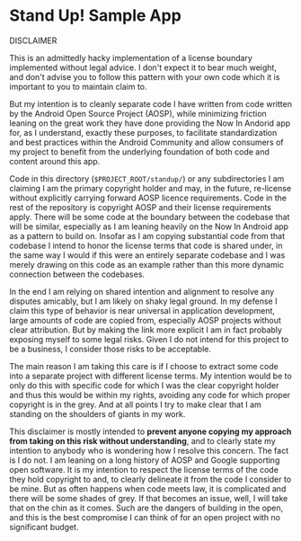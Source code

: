 # Stand Up! Sample App

DISCLAIMER

This is an admittedly hacky implementation of a license boundary implemented without legal advice. I don't expect it to bear much weight, and don't advise you to follow this pattern with your own code which it is important to you to maintain claim to.

But my intention is to cleanly separate code I have written from code written by the Android Open Source Project (AOSP), while minimizing friction leaning on the great work they have done providing the Now In Andorid app for, as I understand, exactly these purposes, to facilitate standardization and best practices within the Android Community and allow consumers of my project to benefit from the underlying foundation of both code and content around this app.

Code in this directory (`$PROJECT_ROOT/standup/`) or any subdirectories I am claiming I am the primary copyright holder and may, in the future, re-license without explicitly carrying forward AOSP licence requirements. Code in the rest of the repository is copyright AOSP and their license requirements apply. There will be some code at the boundary between the codebase that will be similar, especially as I am leaning heavily on the Now In Android app as a pattern to build on. Insofar as I am copying substantial code from that codebase I intend to honor the license terms that code is shared under, in the same way I would if this were an entirely separate codebase and I was merely drawing on this code as an example rather than this more dynamic connection between the codebases.

In the end I am relying on shared intention and alignment to resolve any disputes amicably, but I am likely on shaky legal ground. In my defense I claim this type of behavior is near universal in application development, large amounts of code are copied from, especially AOSP projects without clear attribution. But by making the link more explicit I am in fact probably exposing myself to some legal risks. Given I do not intend for this project to be a business, I consider those risks to be acceptable.

The main reason I am taking this care is if I choose to extract some code into a separate project with different license terms. My intention would be to only do this with specific code for which I was the clear copyright holder and thus this would be within my rights, avoiding any code for which proper copyright is in the grey. And at all points I try to make clear that I am standing on the shoulders of giants in my work.

This disclaimer is mostly intended to **prevent anyone copying my approach from taking on this risk without understanding**, and to clearly state my intention to anybody who is wondering how I resolve this concern. The fact is I do not. I am leaning on a long history of AOSP and Google supporting open software. It is my intention to respect the license terms of the code they hold copyright to and, to clearly delineate it from the code I consider to be mine. But as often happens when code meets law, it is complicated and there will be some shades of grey. If that becomes an issue, well, I will take that on the chin as it comes. Such are the dangers of building in the open, and this is the best compromise I can think of for an open project with no significant budget.
